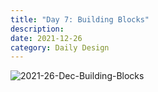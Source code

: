 ```yaml
---
title: "Day 7: Building Blocks"
description:
date: 2021-12-26 
category: Daily Design
---
```


![2021-26-Dec-Building-Blocks](https://user-images.githubusercontent.com/3475947/147422618-7cc233df-ad98-4021-8155-09cae715cbe5.png)
